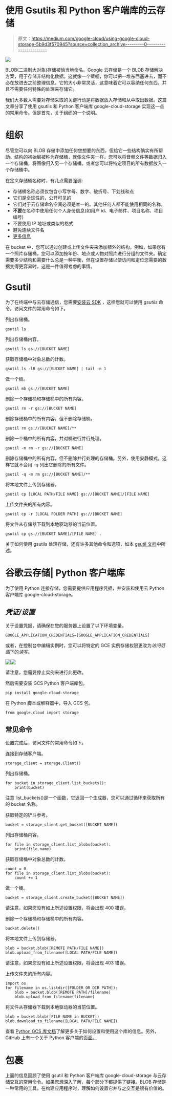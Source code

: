 # 使用 Gsutils 和 Python 客户端库的云存储

> 原文：<https://medium.com/google-cloud/using-google-cloud-storage-5b9d3f570945?source=collection_archive---------0----------------------->

![](img/ae36c1e913323f35eca72526a26ce54f.png)

BLOB(二进制大对象)存储被恰当地命名。Google 云存储是一个 BLOB 存储解决方案，用于存储非结构化数据。这就像一个壁橱，你可以把一堆东西塞进去，而不必在放进去之前整理信息。它的大小非常灵活，这意味着它可以容纳任何东西，并且不需要任何特殊的处理来存储它。

我们大多数人需要对存储采取的关键行动是将数据放入存储和从中取出数据。这篇文章分享了使用 gsutils 和 Python 客户端库 google-cloud-storage 实现这一点的常用命令。但是首先，关于组织的一个说明。

# 组织

尽管您可以向 BLOB 存储中添加任何您想要的东西，但给它一些结构确实有所帮助。结构的初始层被称为存储桶，就像文件夹一样。您可以将音频文件等数据归入一个存储桶，将图像归入另一个存储桶。或者您可以将特定项目的所有数据放入一个存储桶中。

在定义存储桶名称时，有几点需要强调:

*   存储桶名称必须仅包含小写字母、数字、破折号、下划线和点
*   它们是全球性的，公开可见的
*   它们对于云存储命名空间必须是唯一的。其他任何人都不能使用相同的名称。
*   **不要**在名称中使用任何个人身份信息(如用户 id、电子邮件、项目名称、项目编号)
*   不要使用 IP 地址或类似的格式
*   避免连续文件名
*   [更多信息](https://cloud.google.com/storage/docs/naming)

在 bucket 中，您可以通过创建或上传文件夹来添加额外的结构。例如，如果您有一个照片存储桶，您可以添加按年份、地点或人物对照片进行分组的文件夹。确定需要多少结构和需要什么总是一种平衡，但在设置存储以使访问和定位您需要的数据变得更容易时，这是一件值得考虑的事情。

# Gsutil

为了在终端中与云存储通信，您需要[安装云 SDK](https://nyghtowl.com/first-contact-cloud-compute-engine-virtual-machine-setup-8d17ec55cfdf) ，这样您就可以使用 *gsutils* 命令。访问文件的常用命令如下。

列出存储桶。

```
gsutil ls 
```

列出存储桶内容。

```
gsutil ls gs://[BUCKET NAME]
```

获取存储桶中对象总数的计数。

```
gsutil ls -lR gs://[BUCKET NAME] | tail -n 1
```

做一个桶。

```
gsutil mb gs://[BUCKET NAME]
```

删除一个存储桶和存储桶中的所有内容。

```
gsutil rm -r gs://[BUCKET NAME]
```

删除存储桶中的所有内容，但不删除存储桶。

```
gsutil rm gs://[BUCKET NAME]/**
```

删除一个桶中的所有内容，并对桶进行并行处理。

```
gsutil -m rm -r gs://[BUCKET NAME]
```

删除存储桶中的所有内容，但不删除并行处理的存储桶。另外，使用安静模式，这样它就不会用 *-q* 列出它删除的所有文件。

```
gsutil -q -m rm gs://[BUCKET NAME]/**
```

将本地文件上传到存储器。

```
gsutil cp [LOCAL PATH/FILE NAME] gs://[BUCKET NAME]/[FILE NAME]
```

上传文件夹的所有内容。

```
gsutil cp -r [LOCAL FOLDER PATH] gs://[BUCKET NAME]
```

将文件从存储器下载到本地驱动器的当前位置。

```
gsutil cp gs://[BUCKET NAME]/[FILE NAME] .
```

关于如何使用 gsutils 处理存储，还有许多其他命令和选项，如本 [gsutil 文档](https://cloud.google.com/storage/docs/gsutil)中所述。

# 谷歌云存储| Python 客户端库

为了使用 Python 连接存储，您需要提供应用程序凭据，并安装和使用云 Python 客户端库 google-cloud-storage。

## *凭证/设置*

关于设置凭据，请确保在您的服务器上设置了以下环境变量。

```
GOOGLE_APPLICATION_CREDENTIALS=[GOOGLE_APPLICATION_CREDENTIALS]
```

或者，在控制台中编辑实例时，您可以将特定的 GCE 实例存储权限更改为*访问范围*下的*读写*。

![](img/eec59701709d6f19d7673e2f7e1f2e03.png)![](img/7bf133a762d2efc62398c480e1f925d6.png)

请注意，您需要停止实例来进行此更改。

然后需要安装 GCS Python 客户端库包。

```
pip install google-cloud-storage
```

在 Python 脚本或解释器中，导入 GCS 包。

```
from google.cloud import storage
```

## 常见命令

设置完成后，访问文件的常用命令如下。

连接到存储客户端。

```
storage_client = storage.Client()
```

列出存储桶。

```
for bucket in storage_client.list_buckets():
    print(bucket)
```

注意 list_buckets()是一个函数，它返回一个生成器，您可以通过循环来获取所有的 bucket 名称。

获取特定的铲斗参考。

```
bucket = storage_client.get_bucket([BUCKET NAME])
```

列出存储桶内容。

```
for file in storage_client.list_blobs(bucket):
    print(file.name)
```

获取存储桶中对象总数的计数。

```
count = 0
for file in storage_client.list_blobs(bucket):
    count += 1
```

做一个桶。

```
bucket = storage_client.create_bucket([BUCKET NAME])
```

请注意，如果您没有如上所述设置权限，将会出现 400 错误。

删除一个存储桶和存储桶中的所有内容。

```
bucket.delete()
```

将本地文件上传到存储器。

```
blob = bucket.blob([REMOTE PATH/FILE NAME])
blob.upload_from_filename([LOCAL PATH/FILE NAME])
```

请注意，如果您没有如上所述设置权限，将会出现 403 错误。

上传文件夹的所有内容。

```
import os
for filename in os.listdir([FOLDER OR DIR PATH]):
    blob = bucket.blob([REMOTE PATH]/filename)
    blob.upload_from_filename(filename)
```

将文件从存储器下载到本地驱动器的当前位置。

```
blob = bucket.blob([FILE NAME in BUCKET])
blob.download_to_filename([LOCAL PATH/FILE NAME])
```

查看 [Python GCS 库文档](https://cloud.google.com/storage/docs/reference/libraries)了解更多关于如何设置和使用这个库的信息。另外，GitHub 上有一个关于 Python 客户端的[页面。](https://googleapis.dev/python/storage/latest/index.html)

# 包裹

上面的信息回顾了使用 gsutil 和 Python 客户端库 google-cloud-storage 与云存储交互的常用命令。如果您想深入了解，每个部分下都提供了链接。BLOB 存储是一种常用的工具，在构建应用程序时，理解如何设置它并与之交互是很有价值的。